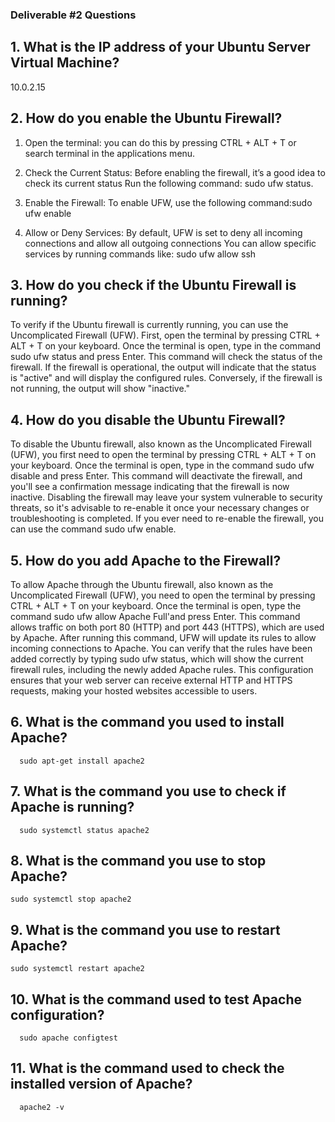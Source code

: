 ### Deliverable #2 Questions

## 1. What is the IP address of your Ubuntu Server Virtual Machine?
  10.0.2.15
  
## 2. How do you enable the Ubuntu Firewall?
  
  1. Open the terminal: you can do this by pressing CTRL + ALT + T or search terminal in the applications
  menu.

  2.  Check the Current Status: Before enabling the firewall, it’s a good idea to check its current status
  Run the following command: sudo ufw status.

  3. Enable the Firewall: To enable UFW, use the following command:sudo ufw enable
   
  4. Allow or Deny Services: By default, UFW is set to deny all incoming connections and allow all outgoing connections
  You can allow specific services by running commands like: sudo ufw allow ssh

## 3. How do you check if the Ubuntu Firewall is running?
    
To verify if the Ubuntu firewall is currently running, you can use the Uncomplicated Firewall (UFW). First, open the terminal by pressing CTRL + ALT + T on your keyboard. Once the terminal is open, type in the command sudo ufw status and press Enter. This command will check the status of the firewall. If the firewall is operational, the output will indicate that the status is "active" and will display the configured rules. Conversely, if the firewall is not running, the output will show "inactive." 


## 4. How do you disable the Ubuntu Firewall?
  
To disable the Ubuntu firewall, also known as the Uncomplicated Firewall (UFW), you first need to open the terminal by pressing CTRL + ALT + T on your keyboard. Once the terminal is open, type in the command sudo ufw disable and press Enter. This command will deactivate the firewall, and you'll see a confirmation message indicating that the firewall is now inactive. Disabling the firewall may leave your system vulnerable to security threats, so it's advisable to re-enable it once your necessary changes or troubleshooting is completed. If you ever need to re-enable the firewall, you can use the command sudo ufw enable.

## 5. How do you add Apache to the Firewall?
  To allow Apache through the Ubuntu firewall, also known as the Uncomplicated Firewall (UFW), you need to open the terminal by pressing CTRL + ALT + T on your keyboard. Once the terminal is open, type the command sudo ufw allow Apache Full'and press Enter. This command allows traffic on both port 80 (HTTP) and port 443 (HTTPS), which are used by Apache. After running this command, UFW will update its rules to allow incoming connections to Apache. You can verify that the rules have been added correctly by typing sudo ufw status, which will show the current firewall rules, including the newly added Apache rules. This configuration ensures that your web server can receive external HTTP and HTTPS requests, making your hosted websites accessible to users.


      
## 6. What is the command you used to install Apache?
      sudo apt-get install apache2

## 7. What is the command you use to check if Apache is running?
      sudo systemctl status apache2

## 8. What is the command you use to stop Apache?
    sudo systemctl stop apache2

## 9. What is the command you use to restart Apache?
    sudo systemctl restart apache2

## 10. What is the command used to test Apache configuration?
      sudo apache configtest
            

## 11. What is the command used to check the installed version of Apache? 
      apache2 -v